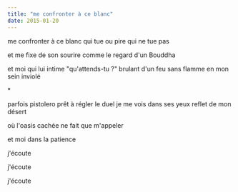 ```yaml
---
title: "me confronter à ce blanc"
date: 2015-01-20
---
```


me confronter à ce blanc qui tue
ou pire qui ne tue pas

et me fixe de son sourire
comme le regard d'un Bouddha

et moi qui lui intime "qu'attends-tu ?"
brulant d'un feu sans flamme en mon sein inviolé

\*

parfois pistolero prêt à régler le duel
je me vois dans ses yeux reflet de mon désert

où l'oasis cachée ne fait que m'appeler

et moi dans la patience

j'écoute

j'écoute

j'écoute
